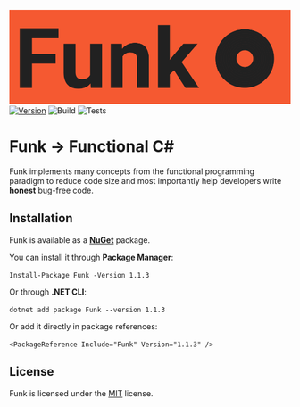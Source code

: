 ![Funk](Files/banner.png)
[![Version](https://img.shields.io/nuget/vpre/Funk.svg)](https://www.nuget.org/packages/Funk)
![Build](https://github.com/cerimharun/Funk/workflows/Build/badge.svg)
![Tests](https://github.com/cerimharun/Funk/workflows/Tests/badge.svg)

# Funk -> Functional C#

Funk implements many concepts from the functional programming paradigm to reduce code size and most importantly help developers write **honest** bug-free code.

## Installation

Funk is available as a [**NuGet**](https://www.nuget.org/packages/Funk) package.

You can install it through **Package Manager**:

`Install-Package Funk -Version 1.1.3`

Or through **.NET CLI**:

`dotnet add package Funk --version 1.1.3`

Or add it directly in package references:

`<PackageReference Include="Funk" Version="1.1.3" />`

## License

Funk is licensed under the [MIT](/Files/LICENSE.md) license.